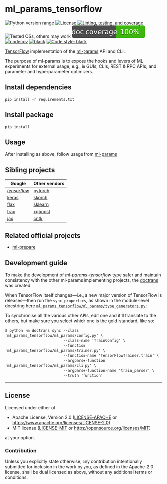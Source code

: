 ml_params_tensorflow
===============
![Python version range](https://img.shields.io/badge/python-3.6%20|%203.7%20|%203.8-blue.svg)
[![License](https://img.shields.io/badge/license-Apache--2.0%20OR%20MIT-blue.svg)](https://opensource.org/licenses/Apache-2.0)
[![Linting, testing, and coverage](https://github.com/SamuelMarks/ml-params-tensorflow/workflows/Linting,%20testing,%20and%20coverage/badge.svg)](https://github.com/SamuelMarks/ml-params-tensorflow/actions)
![Tested OSs, others may work](https://img.shields.io/badge/Tested%20on-Linux%20|%20macOS%20|%20Windows-green)
![Documentation coverage](.github/doccoverage.svg)
[![codecov](https://codecov.io/gh/SamuelMarks/ml-params-tensorflow/branch/master/graph/badge.svg)](https://codecov.io/gh/SamuelMarks/ml-params-tensorflow)
[![black](https://img.shields.io/badge/code%20style-black-000000.svg)](https://github.com/psf/black)
[![Code style: black](https://img.shields.io/badge/code%20style-black-000000.svg)](https://github.com/psf/black)

[TensorFlow](https://tensorflow.org) implementation of the [ml-params](https://github.com/SamuelMarks/ml-params) API and CLI.

The purpose of ml-params is to expose the hooks and levers of ML experiments for external usage, e.g., in GUIs, CLIs,
REST & RPC APIs, and parameter and hyperparameter optimisers.

## Install dependencies

    pip install -r requirements.txt

## Install package

    pip install .

## Usage

After installing as above, follow usage from [ml-params](https://github.com/SamuelMarks/ml-params)

## Sibling projects

| Google | Other vendors |
| -------| ------------- |
| _[tensorflow](https://github.com/SamuelMarks/ml-params-tensorflow)_  | [pytorch](https://github.com/SamuelMarks/ml-params-pytorch) |
| [keras](https://github.com/SamuelMarks/ml-params-keras)  | [skorch](https://github.com/SamuelMarks/ml-params-skorch) |
| [flax](https://github.com/SamuelMarks/ml-params-flax) | [sklearn](https://github.com/SamuelMarks/ml-params-sklearn) |
| [trax](https://github.com/SamuelMarks/ml-params-trax) | [xgboost](https://github.com/SamuelMarks/ml-params-xgboost) |
| [jax](https://github.com/SamuelMarks/ml-params-jax) | [cntk](https://github.com/SamuelMarks/ml-params-cntk) |

## Related official projects

  - [ml-prepare](https://github.com/SamuelMarks/ml-prepare)

## Development guide

To make the development of _ml-params-tensorflow_ type safer and maintain consistency with the other ml-params implementing projects, the [doctrans](https://github.com/SamuelMarks/doctrans) was created.

When TensorFlow itself changes—i.e., a new major version of TensorFlow is releases—then run the `sync_properties`, as shown in the module-level docstring here [`ml_params_tensorflow/ml_params/type_generators.py`](ml_params_tensorflow/ml_params/type_generators.py);

To synchronise all the various other APIs, edit one and it'll translate to the others, but make sure you select which one is the gold-standard, like so:

    $ python -m doctrans sync --class 'ml_params_tensorflow/ml_params/config.py' \
                              --class-name 'TrainConfig' \
                              --function 'ml_params_tensorflow/ml_params/trainer.py' \
                              --function-name 'TensorFlowTrainer.train' \
                              --argparse-function 'ml_params_tensorflow/ml_params/cli.py' \
                              --argparse-function-name 'train_parser' \
                              --truth 'function'

---

## License

Licensed under either of

- Apache License, Version 2.0 ([LICENSE-APACHE](LICENSE-APACHE) or <https://www.apache.org/licenses/LICENSE-2.0>)
- MIT license ([LICENSE-MIT](LICENSE-MIT) or <https://opensource.org/licenses/MIT>)

at your option.

### Contribution

Unless you explicitly state otherwise, any contribution intentionally submitted
for inclusion in the work by you, as defined in the Apache-2.0 license, shall be
dual licensed as above, without any additional terms or conditions.

